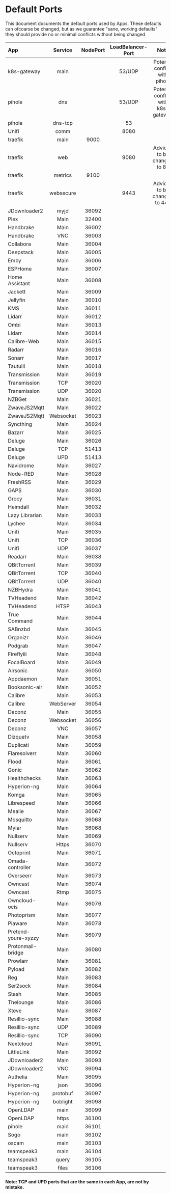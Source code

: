 # Default Ports

This document documents the default ports used by Apps.
These defaults can ofcoarse be changed, but as we guarantee "sane, working defaults" they should provide no or minimal conflicts without being changed


| App                 |  Service  | NodePort | LoadBalancer-Port |  Note                                |
| :------------------ | :-------: | :------: | :---------------: | :----------------------------------: |
| k8s-gateway         |  main     |          |   53/UDP          |   Potenial conflict with pihole      |
| pihole              |  dns      |          |   53/UDP          | Potenial conflict with k8s-gateway   |
| pihole              |  dns-tcp  |          |   53              |                                      |
| Unifi               |   comm    |          |   8080            |                                      |
| traefik             |   main    |   9000   |                   |                                      |
| traefik             |   web     |          |       9080        |  Adviced to be changed to 80         |
| traefik             | metrics   |   9100   |                   |                                      |
| traefik             | websecure |          |       9443        |  Adviced to be changed to 443        |
| JDownloader2        |   myjd    |  36092   |                   |                                      |
| Plex                |   Main    |  32400   |                   |                                      |
| Handbrake           |   Main    |  36002   |                   |                                      |
| Handbrake           |    VNC    |  36003   |                   |                                      |
| Collabora           |   Main    |  36004   |                   |                                      |
| Deepstack           |   Main    |  36005   |                   |                                      |
| Emby                |   Main    |  36006   |                   |                                      |
| ESPHome             |   Main    |  36007   |                   |                                      |
| Home Assistant      |   Main    |  36008   |                   |                                      |
| Jackett             |   Main    |  36009   |                   |                                      |
| Jellyfin            |   Main    |  36010   |                   |                                      |
| KMS                 |   Main    |  36011   |                   |                                      |
| Lidarr              |   Main    |  36012   |                   |                                      |
| Ombi                |   Main    |  36013   |                   |                                      |
| Lidarr              |   Main    |  36014   |                   |                                      |
| Calibre-Web         |   Main    |  36015   |                   |                                      |
| Radarr              |   Main    |  36016   |                   |                                      |
| Sonarr              |   Main    |  36017   |                   |                                      |
| Tautulli            |   Main    |  36018   |                   |                                      |
| Transmission        |   Main    |  36019   |                   |                                      |
| Transmission        |    TCP    |  36020   |                   |                                      |
| Transmission        |    UDP    |  36020   |                   |                                      |
| NZBGet              |   Main    |  36021   |                   |                                      |
| ZwaveJS2Mqtt        |   Main    |  36022   |                   |                                      |
| ZwaveJS2Mqtt        | Websocket |  36023   |                   |                                      |
| Syncthing           |   Main    |  36024   |                   |                                      |
| Bazarr              |   Main    |  36025   |                   |                                      |
| Deluge              |   Main    |  36026   |                   |                                      |
| Deluge              |    TCP    |  51413   |                   |                                      |
| Deluge              |    UPD    |  51413   |                   |                                      |
| Navidrome           |   Main    |  36027   |                   |                                      |
| Node-RED            |   Main    |  36028   |                   |                                      |
| FreshRSS            |   Main    |  36029   |                   |                                      |
| GAPS                |   Main    |  36030   |                   |                                      |
| Grocy               |   Main    |  36031   |                   |                                      |
| Heimdall            |   Main    |  36032   |                   |                                      |
| Lazy Librarian      |   Main    |  36033   |                   |                                      |
| Lychee              |   Main    |  36034   |                   |                                      |
| Unifi               |   Main    |  36035   |                   |                                      |
| Unifi               |    TCP    |  36036   |                   |                                      |
| Unifi               |    UDP    |  36037   |                   |                                      |
| Readarr             |   Main    |  36038   |                   |                                      |
| QBitTorrent         |   Main    |  36039   |                   |                                      |
| QBitTorrent         |    TCP    |  36040   |                   |                                      |
| QBitTorrent         |    UDP    |  36040   |                   |                                      |
| NZBHydra            |   Main    |  36041   |                   |                                      |
| TVHeadend           |   Main    |  36042   |                   |                                      |
| TVHeadend           |   HTSP    |  36043   |                   |                                      |
| True Command        |   Main    |  36044   |                   |                                      |
| SABnzbd             |   Main    |  36045   |                   |                                      |
| Organizr            |   Main    |  36046   |                   |                                      |
| Podgrab             |   Main    |  36047   |                   |                                      |
| Fireflyiii          |   Main    |  36048   |                   |                                      |
| FocalBoard          |   Main    |  36049   |                   |                                      |
| Airsonic            |   Main    |  36050   |                   |                                      |
| Appdaemon           |   Main    |  36051   |                   |                                      |
| Booksonic-air       |   Main    |  36052   |                   |                                      |
| Calibre             |   Main    |  36053   |                   |                                      |
| Calibre             | WebServer |  36054   |                   |                                      |
| Deconz              |   Main    |  36055   |                   |                                      |
| Deconz              | Websocket |  36056   |                   |                                      |
| Deconz              |    VNC    |  36057   |                   |                                      |
| Dizquetv            |   Main    |  36058   |                   |                                      |
| Duplicati           |   Main    |  36059   |                   |                                      |
| Flaresolverr        |   Main    |  36060   |                   |                                      |
| Flood               |   Main    |  36061   |                   |                                      |
| Gonic               |   Main    |  36062   |                   |                                      |
| Healthchecks        |   Main    |  36063   |                   |                                      |
| Hyperion-ng         |   Main    |  36064   |                   |                                      |
| Komga               |   Main    |  36065   |                   |                                      |
| Librespeed          |   Main    |  36066   |                   |                                      |
| Mealie              |   Main    |  36067   |                   |                                      |
| Mosquitto           |   Main    |  36068   |                   |                                      |
| Mylar               |   Main    |  36068   |                   |                                      |
| Nullserv            |   Main    |  36069   |                   |                                      |
| Nullserv            |   Https   |  36070   |                   |                                      |
| Octoprint           |   Main    |  36071   |                   |                                      |
| Omada-controller    |   Main    |  36072   |                   |                                      |
| Overseerr           |   Main    |  36073   |                   |                                      |
| Owncast             |   Main    |  36074   |                   |                                      |
| Owncast             |   Rtmp    |  36075   |                   |                                      |
| Owncloud-ocis       |   Main    |  36076   |                   |                                      |
| Photoprism          |   Main    |  36077   |                   |                                      |
| Piaware             |   Main    |  36078   |                   |                                      |
| Pretend-youre-xyzzy |   Main    |  36079   |                   |                                      |
| Protonmail-bridge   |   Main    |  36080   |                   |                                      |
| Prowlarr            |   Main    |  36081   |                   |                                      |
| Pyload              |   Main    |  36082   |                   |                                      |
| Reg                 |   Main    |  36083   |                   |                                      |
| Ser2sock            |   Main    |  36084   |                   |                                      |
| Stash               |   Main    |  36085   |                   |                                      |
| Thelounge           |   Main    |  36086   |                   |                                      |
| Xteve               |   Main    |  36087   |                   |                                      |
| Resillio-sync       |   Main    |  36088   |                   |                                      |
| Resillio-sync       |    UDP    |  36089   |                   |                                      |
| Resillio-sync       |    TCP    |  36090   |                   |                                      |
| Nextcloud           |   Main    |  36091   |                   |                                      |
| LittleLink          |   Main    |  36092   |                   |                                      |
| JDownloader2        |   Main    |  36093   |                   |                                      |
| JDownloader2        |    VNC    |  36094   |                   |                                      |
| Authelia            |   Main    |  36095   |                   |                                      |
| Hyperion-ng         |   json    |  36096   |                   |                                      |
| Hyperion-ng         |  protobuf |  36097   |                   |                                      |
| Hyperion-ng         |  boblight |  36098   |                   |                                      |
| OpenLDAP            |  main     |  36099   |                   |                                      |
| OpenLDAP            |  https    |  36100   |                   |                                      |
| pihole              |  main     |  36101   |                   |                                      |
| Sogo                |  main     |  36102   |                   |                                      |
| oscam               |  main     |  36103   |                   |                                      |
| teamspeak3          |  main     |  36104   |                   |                                      |
| teamspeak3          |  query    |  36105   |                   |                                      |
| teamspeak3          |  files    |  36106   |                   |                                      |

#### Note: TCP and UPD ports that are the same in each App, are not by mistake.
